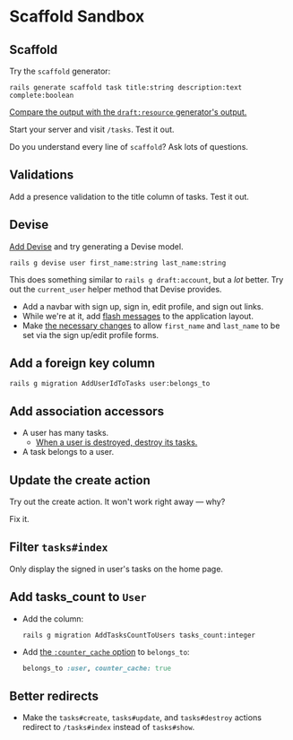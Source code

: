 # Scaffold Sandbox

## Scaffold

Try the `scaffold` generator:

```
rails generate scaffold task title:string description:text complete:boolean
```

[Compare the output with the `draft:resource` generator's output.](https://github.com/raghubetina/movie-resource/pull/1/files)

Start your server and visit `/tasks`. Test it out.

Do you understand every line of `scaffold`? Ask lots of questions.

## Validations

Add a presence validation to the title column of tasks. Test it out.

## Devise

[Add Devise](https://chapters.firstdraft.com/chapters/880) and try generating a Devise model.

```
rails g devise user first_name:string last_name:string
```

This does something similar to `rails g draft:account`, but a _lot_ better. Try out the `current_user` helper method that Devise provides.

- Add a navbar with sign up, sign in, edit profile, and sign out links.
- While we're at it, add [flash messages](https://chapters.firstdraft.com/chapters/850#flash-messages) to the application layout.
- Make [the necessary changes](https://chapters.firstdraft.com/chapters/880#customizing-devise-views) to allow `first_name` and `last_name` to be set via the sign up/edit profile forms.

## Add a foreign key column

```
rails g migration AddUserIdToTasks user:belongs_to
```

## Add association accessors

- A user has many tasks.
    - [When a user is destroyed, destroy its tasks.](https://guides.rubyonrails.org/association_basics.html#options-for-belongs-to-dependent)
- A task belongs to a user.

## Update the create action

Try out the create action. It won't work right away — why?

Fix it.

## Filter `tasks#index`

Only display the signed in user's tasks on the home page.

## Add tasks_count to `User`

- Add the column:

    ```
    rails g migration AddTasksCountToUsers tasks_count:integer
    ```
- Add [the `:counter_cache` option](https://guides.rubyonrails.org/association_basics.html#options-for-belongs-to-counter-cache) to `belongs_to`:

    ```ruby
    belongs_to :user, counter_cache: true
    ```

## Better redirects

- Make the `tasks#create`, `tasks#update`, and `tasks#destroy` actions redirect to `/tasks#index` instead of `tasks#show`.
